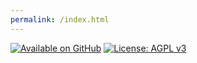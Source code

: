 ```yaml
---
permalink: /index.html
---
```


[![Available on GitHub](https://img.shields.io/badge/Available%20on-GitHub-white?logo=github)](https://github.com/mb2g17/AngularShopper)
[![License: AGPL v3](https://img.shields.io/badge/Licensed%20under-AGPLv3-blue?logo=gnu)](https://www.gnu.org/licenses/agpl-3.0)
